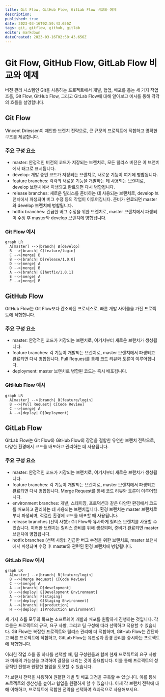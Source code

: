 ```yaml
---
title: Git Flow, GitHub Flow, GitLab Flow 비교와 예제
description: 
published: true
date: 2023-03-16T02:50:43.656Z
tags: git, gitflow, github, gitlab
editor: markdown
dateCreated: 2023-03-16T02:50:43.656Z
---
```


# Git Flow, GitHub Flow, GitLab Flow 비교와 예제

버전 관리 시스템인 Git을 사용하는 프로젝트에서 개발, 협업, 배포를 돕는 세 가지 작업 흐름, Git Flow, GitHub Flow, 그리고 GitLab Flow에 대해 알아보고 예시를 통해 각각의 흐름을 설명합니다.

## Git Flow

Vincent Driessen이 제안한 브랜치 전략으로, 큰 규모의 프로젝트에 적합하고 명확한 구조를 제공합니다.

### 주요 구성 요소
- master: 안정적인 버전의 코드가 저장되는 브랜치로, 모든 릴리스 버전은 이 브랜치에서 태그로 표시됩니다.
- develop: 개발 중인 코드가 저장되는 브랜치로, 새로운 기능이 여기에 병합됩니다.
- feature branches: 각각의 새로운 기능을 개발하는 데 사용되는 브랜치로, develop 브랜치에서 파생되고 완료되면 다시 병합됩니다.
- release branches: 새로운 릴리스를 준비하는 데 사용되는 브랜치로, develop 브랜치에서 파생되며 버그 수정 등의 작업이 이루어집니다. 준비가 완료되면 master와 develop 브랜치에 병합됩니다.
- hotfix branches: 긴급한 버그 수정을 위한 브랜치로, master 브랜치에서 파생되며 수정 후 master와 develop 브랜치에 병합됩니다.

### Git Flow 예시

```mermaid
graph LR
  A[master] -->|branch| B[develop]
  B -->|branch| C[feature/login]
  C -->|merge| B
  B -->|branch| D[release/1.0.0]
  D -->|merge| A
  D -->|merge| B
  A -->|branch| E[hotfix/1.0.1]
  E -->|merge| A
  E -->|merge| B
 ```
 
## GitHub Flow
GitHub Flow는 Git Flow보다 간소화된 프로세스로, 빠른 개발 사이클을 가진 프로젝트에 적합합니다.

### 주요 구성 요소
- master: 안정적인 코드가 저장되는 브랜치로, 여기서부터 새로운 브랜치가 생성됩니다.
- feature branches: 각 기능이 개발되는 브랜치로, master 브랜치에서 파생되고 완료되면 다시 병합됩니다. Pull Request를 통해 코드 리뷰와 토론이 이루어집니다.
- deployment: master 브랜치로 병합된 코드는 즉시 배포됩니다.

### GitHub Flow 예시

```mermaid
graph LR
  A[master] -->|branch| B[feature/login]
  B -->|Pull Request| C[Code Review]
  C -->|merge| A
  A -->|deploy| D[Deployment]
```

## GitLab Flow

GitLab Flow는 Git Flow와 GitHub Flow의 장점을 결합한 유연한 브랜치 전략으로, 다양한 환경에서 코드를 배포하고 관리하는 데 사용됩니다.

### 주요 구성 요소

- master: 안정적인 코드가 저장되는 브랜치로, 여기서부터 새로운 브랜치가 생성됩니다.
- feature branches: 각 기능이 개발되는 브랜치로, master 브랜치에서 파생되고 완료되면 다시 병합됩니다. Merge Request를 통해 코드 리뷰와 토론이 이루어집니다.
- environment branches: 개발, 스테이징, 프로덕션과 같은 다양한 환경에서 코드를 배포하고 관리하는 데 사용되는 브랜치입니다. 환경 브랜치는 master 브랜치로부터 파생되며, 적절한 환경에 코드를 배포할 때 사용됩니다.
- release branches (선택 사항): Git Flow와 유사하게 릴리스 브랜치를 사용할 수 있습니다. 이러한 브랜치는 릴리스 준비를 위해 생성되며, 준비가 완료되면 master 브랜치에 병합됩니다.
- hotfix branches (선택 사항): 긴급한 버그 수정을 위한 브랜치로, master 브랜치에서 파생되며 수정 후 master와 관련된 환경 브랜치에 병합됩니다.

### GitLab Flow 예시
```mermaid
graph LR
  A[master] -->|branch| B[feature/login]
  B -->|Merge Request| C[Code Review]
  C -->|merge| A
  A -->|branch| D[development]
  D -->|deploy| E[Development Environment]
  A -->|branch| F[staging]
  F -->|deploy| G[Staging Environment]
  A -->|branch| H[production]
  H -->|deploy| I[Production Environment]
```

세 가지 흐름 모두의 목표는 소프트웨어 개발과 배포를 원활하게 진행하는 것입니다. 각 흐름은 프로젝트의 규모, 요구 사항, 그리고 팀 구성에 따라 선택하고 적용할 수 있습니다. Git Flow는 복잡한 프로젝트와 릴리스 관리에 더 적합하며, GitHub Flow는 간단하고 빠른 프로젝트에 적합하고, GitLab Flow는 유연성과 환경 관리를 중시하는 프로젝트에 적합합니다.

이러한 작업 흐름 중 하나를 선택할 때, 팀 구성원들과 함께 현재 프로젝트의 요구 사항과 미래의 가능성을 고려하여 결정을 내리는 것이 중요합니다. 이를 통해 프로젝트의 성공적인 진행과 원활한 협업을 도모할 수 있습니다.

각 브랜치 전략을 사용하여 원활한 개발 및 배포 과정을 구축할 수 있습니다. 이를 통해 프로젝트의 생산성을 높이고 협업을 원활하게 할 수 있습니다. 이제 각 브랜치 전략에 대해 이해하고, 프로젝트에 적합한 전략을 선택하여 효과적으로 사용해보세요.